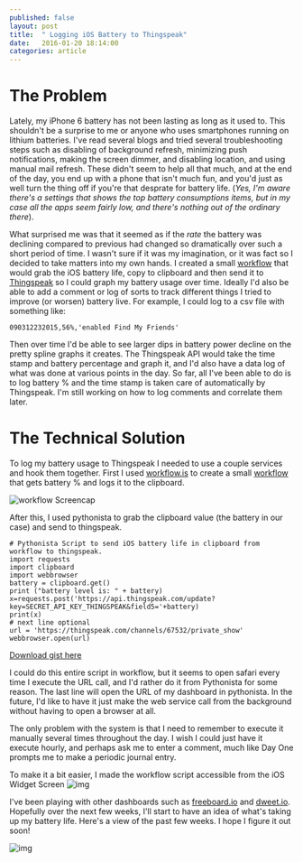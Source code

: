 ```yaml
---
published: false
layout: post
title:  " Logging iOS Battery to Thingspeak"
date:   2016-01-20 18:14:00
categories: article
---
```

# The Problem
Lately, my iPhone 6 battery has not been lasting as long as it used to. This shouldn't be a surprise to me or anyone who uses smartphones running on lithium batteries. I've read several blogs and tried several troubleshooting steps such as disabling of background refresh, minimizing push notifications, making the screen dimmer, and disabling location, and using manual mail refresh. These didn't seem to help all that much, and at the end of the day, you end up with a phone that isn't much fun, and you'd  just as well turn the thing off if you're that desprate for battery life. (*Yes, I'm aware there's a settings that shows the top battery consumptions items, but in my case all the apps seem fairly low, and there's nothing out of the ordinary there*).

What surprised me was that it seemed as if the *rate* the battery was declining compared to previous had changed so dramatically over such a short period of time. I wasn't sure if it was my imagination, or it was fact so I decided to take matters into my own hands. I created a small [workflow](https://workflow.is/workflows/9ea2c71acbe84bffb40d95517f741a07) that would grab the iOS battery life, copy to clipboard and then send it to [Thingspeak](http://www.thingspeak.com) so I could graph my battery usage over time. Ideally I'd also be able to add a comment or log of sorts to track different things I tried to improve (or worsen) battery live. For example, I could log to a csv file with something like: 

	090312232015,56%,'enabled Find My Friends'

Then over time I'd be able to see larger dips in battery power decline on the pretty spline graphs it creates. The Thingspeak API would take the time stamp and battery percentage and graph it, and I'd also have a data log of what was done at various points in the day. So far, all I've been able to do is to log battery % and the time stamp is taken care of automatically by Thingspeak. I'm still working on how to log comments and correlate them later. 

# The Technical Solution
To log my battery usage to Thingspeak I needed to use a couple services and hook them together. First I used [workflow.is](http://workflow.is) to create a small [workflow](https://workflow.is/workflows/9ea2c71acbe84bffb40d95517f741a07) that gets battery % and logs it to the clipboard. 

![workflow Screencap](http://media.davidkanter.com/battery-thingspeak.jpg)

After this, I used pythonista to grab the clipboard value (the battery in our case) and send to thingspeak.


	# Pythonista Script to send iOS battery life in clipboard from workflow to thingspeak.
	import requests 
	import clipboard
	import webbrowser
	battery = clipboard.get()
	print ("battery level is: " + battery)
	x=requests.post('https://api.thingspeak.com/update?	key=SECRET_API_KEY_THINGSPEAK&field5='+battery)
	print(x)
	# next line optional
	url = 'https://thingspeak.com/channels/67532/private_show'
	webbrowser.open(url)

[Download gist here](https://gist.github.com/dmkanter/908200332c289209e46f)

I could do this entire script in workflow, but it seems to open safari every time I execute the URL call, and I'd rather do it from Pythonista for some reason.  The last line will open the URL of my dashboard in pythonista. In the future, I'd like to have it just make the web service call from the background without having to open a browser at all.

The only problem with the system is that I need to remember to execute it manually several times throughout the day. I wish I could just have it execute hourly, and perhaps ask me to enter a comment, much like Day One prompts me to make a periodic journal entry. 

To make it a bit easier, I made the workflow script accessible from the iOS Widget Screen
![img](http://media.davidkanter.com/widget-2015-12-24-13-31.jpg)
 
 I've been playing with other dashboards such as [freeboard.io](http://www.freeboard.io) and [dweet.io](http://www.dweet.io). Hopefully over the next few weeks, I'll start to have an idea of what's taking up my battery life. Here's a view of the past few weeks. I hope I figure it out soon!
 
![img](http://media.davidkanter.com/Screenshot-2015-12-24-13.35.13.png) 